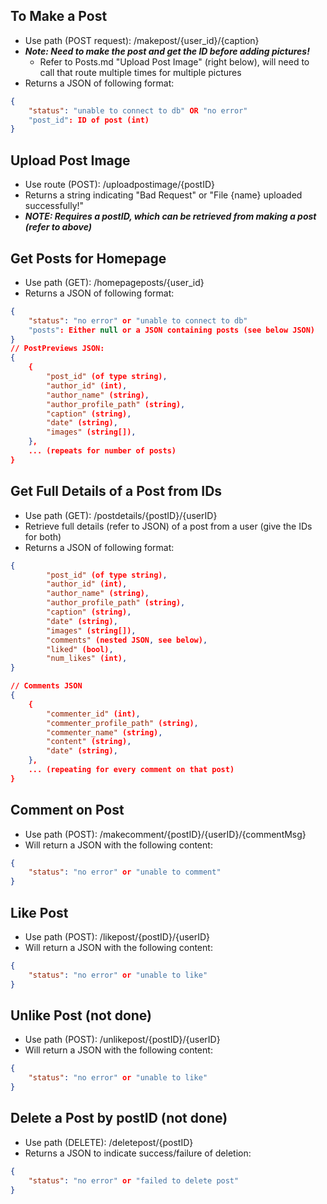## To Make a Post

-   Use path (POST request): /makepost/{user_id}/{caption}
-   **_Note: Need to make the post and get the ID before adding pictures!_**
    -   Refer to Posts.md "Upload Post Image" (right below), will need to call that route multiple times for multiple pictures
-   Returns a JSON of following format:

```json
{
    "status": "unable to connect to db" OR "no error"
    "post_id": ID of post (int)
}
```

## Upload Post Image

-   Use route (POST): /uploadpostimage/{postID}
-   Returns a string indicating "Bad Request" or "File {name} uploaded successfully!"
-   **_NOTE: Requires a postID, which can be retrieved from making a post (refer to above)_**

## Get Posts for Homepage

-   Use path (GET): /homepageposts/{user_id}
-   Returns a JSON of following format:

```json
{
    "status": "no error" or "unable to connect to db"
    "posts": Either null or a JSON containing posts (see below JSON)
}
// PostPreviews JSON:
{
    {
        "post_id" (of type string),
        "author_id" (int),
        "author_name" (string),
        "author_profile_path" (string),
        "caption" (string),
        "date" (string),
        "images" (string[]),
    },
    ... (repeats for number of posts)
}
```

## Get Full Details of a Post from IDs

-   Use path (GET): /postdetails/{postID}/{userID}
-   Retrieve full details (refer to JSON) of a post from a user (give the IDs for both)
-   Returns a JSON of following format:

```json
{
        "post_id" (of type string),
        "author_id" (int),
        "author_name" (string),
        "author_profile_path" (string),
        "caption" (string),
        "date" (string),
        "images" (string[]),
        "comments" (nested JSON, see below),
        "liked" (bool),
        "num_likes" (int),
}

// Comments JSON
{
    {
        "commenter_id" (int),
        "commenter_profile_path" (string),
        "commenter_name" (string),
        "content" (string),
        "date" (string),
    },
    ... (repeating for every comment on that post)
}
```

## Comment on Post

-   Use path (POST): /makecomment/{postID}/{userID}/{commentMsg}
-   Will return a JSON with the following content:

```json
{
    "status": "no error" or "unable to comment"
}
```

## Like Post

-   Use path (POST): /likepost/{postID}/{userID}
-   Will return a JSON with the following content:

```json
{
    "status": "no error" or "unable to like"
}
```

## Unlike Post (not done)

-   Use path (POST): /unlikepost/{postID}/{userID}
-   Will return a JSON with the following content:

```json
{
    "status": "no error" or "unable to like"
}
```

## Delete a Post by postID (not done)

-   Use path (DELETE): /deletepost/{postID}
-   Returns a JSON to indicate success/failure of deletion:

```json
{
    "status": "no error" or "failed to delete post"
}
```
